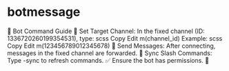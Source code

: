 # botmessage
📌 Bot Command Guide 🔹 Set Target Channel: In the fixed channel (ID: 1336720260199354531), type:  scss Copy Edit m(channel_id) Example:  scss Copy Edit m(123456789012345678) 🔹 Send Messages: After connecting, messages in the fixed channel are forwarded. 🔹 Sync Slash Commands: Type -sync to refresh commands. ✅ Ensure the bot has permissions. 🚀
